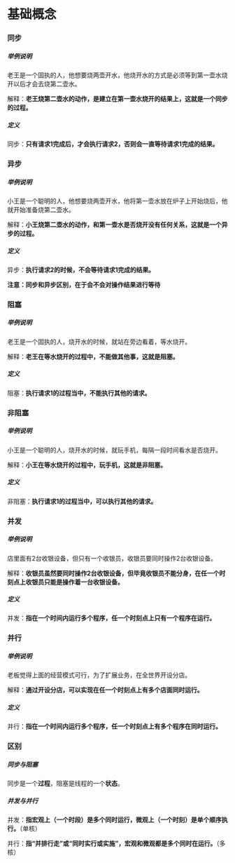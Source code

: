 # 基础概念

### 同步

##### 举例说明

老王是一个固执的人，他想要烧两壶开水，他烧开水的方式是必须等到第一壶水烧开以后才会去烧第二壶水。

解释：**老王烧第二壶水的动作，是建立在第一壶水烧开的结果上，这就是一个同步的过程。**

##### 定义

同步：**只有请求1完成后，才会执行请求2，否则会一直等待请求1完成的结果。**

### 异步

##### 举例说明

小王是一个聪明的人，他想要烧两壶开水，他将第一壶水放在炉子上开始烧后，他就开始准备烧第二壶水。

解释：**小王烧第二壶水的动作，和第一壶水是否烧开没有任何关系，这就是一个异步的过程。**

##### 定义

异步：**执行请求2的时候，不会等待请求1完成的结果。**

**注意：同步和异步区别，在于会不会对操作结果进行等待**

### 阻塞

##### 举例说明

老王是一个固执的人，烧开水的时候，就站在旁边看着，等水烧开。

解释：**老王在等水烧开的过程中，不能做其他事，这就是阻塞。**

##### 定义

阻塞：**执行请求1的过程当中，不能执行其他的请求。**

### 非阻塞

##### 举例说明

小王是一个聪明的人，烧开水的时候，就玩手机，每隔一段时间看水是否烧开。

解释：**小王在等水烧开的过程中，玩手机，这就是非阻塞。**

##### 定义

非阻塞：**执行请求1的过程当中，可以执行其他的请求。**

### 并发

##### 举例说明

店里面有2台收银设备，但只有一个收银员，收银员要同时操作2台收银设备。

解释：**收银员虽然要同时操作2台收银设备，但毕竟收银员不能分身，在任一个时刻点上收银员只能是操作着一台收银设备。**

##### 定义

并发：**指在一个时间内运行多个程序，任一个时刻点上只有一个程序在运行。**

### 并行

##### 举例说明

老板觉得上面的经营模式可行，为了扩展业务，在全世界开设分店。

解释：**通过开设分店，可以实现在任一个时刻点上有多个店面同时运行。**

##### 定义

并行：**指在一个时间内运行多个程序，任一个时刻点上有多个程序在同时运行。**

### 区别

##### 同步与阻塞

同步是一个**过程**，阻塞是线程的一个**状态**。

##### 并发与并行

并发：**指宏观上（一个时段）是多个同时运行，微观上（一个时刻）是单个顺序执行。**（单核）

并行：**指“并排行走”或“同时实行或实施”，宏观和微观都是多个同时在运行。**（多核）
